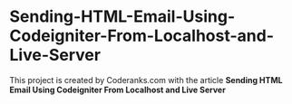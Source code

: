 # Sending-HTML-Email-Using-Codeigniter-From-Localhost-and-Live-Server

This project is created by Coderanks.com with the article **Sending HTML Email Using Codeigniter From Localhost and Live Server**
